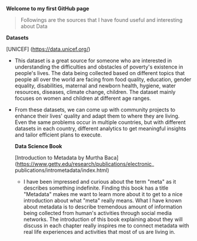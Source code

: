 **Welcome to my first GitHub page** 

> Followings are the sources that I have found useful and interesting about Data

**Datasets** 

[UNICEF] (https://data.unicef.org/)  

- This dataset is a great source for someone who are interested in understanding the
  difficulties and obstacles of poverty's existence in people's lives. The data
  being collected based on different topics that people all over the world are
  facing from food quality, education, gender equality, disabilities, maternal and
  newborn health, hygiene, water resources, diseases, climate change, children.
  The dataset mainly focuses on women and children at different age ranges.

- From these datasets, we can come up with community projects to enhance their lives'
  quality and adapt them to where they are living. Even the same problems occur in
  multiple countries, but with different datasets in each country, different analytics
  to get meaningful insights and tailor efficient plans to execute.

  **Data Science Book**

  [Introduction to Metadata by Murtha Baca]
  (https://www.getty.edu/research/publications/electronic_
  publications/intrometadata/index.html)

  - I have been impressed and curious about the term "meta" as it describes something
    indefinite. Finding this book has a title "Metadata" makes me want to learn more
    about it to get to a nice introduction about what "meta" really means. What I have
    known about metadata is to describe tremendous amount of information being collected
    from human's activities through social media networks. The introduction of this book
    explaining about they will discuss in each chapter really inspires me to connect metadata
    with real life experiences and activities that most of us are living in. 
 	



